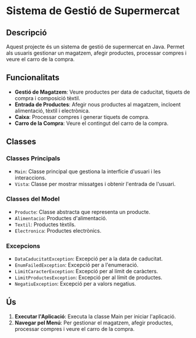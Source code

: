 # Sistema de Gestió de Supermercat

## Descripció

Aquest projecte és un sistema de gestió de supermercat en Java. Permet als usuaris gestionar un magatzem, afegir productes, processar compres i veure el carro de la compra.

## Funcionalitats

- **Gestió de Magatzem**: Veure productes per data de caducitat, tiquets de compra i composició tèxtil.
- **Entrada de Productes**: Afegir nous productes al magatzem, incloent alimentació, tèxtil i electrònica.
- **Caixa**: Processar compres i generar tiquets de compra.
- **Carro de la Compra**: Veure el contingut del carro de la compra.

## Classes

### Classes Principals

- `Main`: Classe principal que gestiona la interfície d'usuari i les interaccions.
- `Vista`: Classe per mostrar missatges i obtenir l'entrada de l'usuari.

### Classes del Model

- `Producte`: Classe abstracta que representa un producte.
- `Alimentacio`: Productes d'alimentació.
- `Textil`: Productes tèxtils.
- `Electronica`: Productes electrònics.

### Excepcions
- `DataCaducitatException`: Excepció per a la data de caducitat.
- `EnumFailedException`: Excepció per a l'enumeració.
- `LimitCaracterException`: Excepció per al límit de caràcters.
- `LimitProductesException`: Excepció per al límit de productes.
- `NegatiuException`: Excepció per a valors negatius.

## Ús

1. **Executar l'Aplicació**: Executa la classe Main per iniciar l'aplicació.
2. **Navegar pel Menú**: Per gestionar el magatzem, afegir productes, processar compres i veure el carro de la compra.